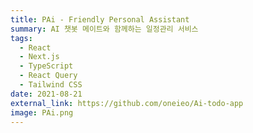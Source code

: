 ```yaml
---
title: PAi - Friendly Personal Assistant
summary: AI 챗봇 메이트와 함께하는 일정관리 서비스
tags:
  - React
  - Next.js
  - TypeScript
  - React Query
  - Tailwind CSS
date: 2021-08-21
external_link: https://github.com/oneieo/Ai-todo-app
image: PAi.png
---
```

